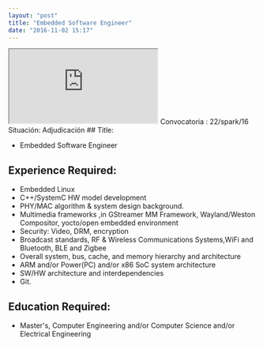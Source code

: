 ```yaml
---
layout: "post"
title: "Embedded Software Engineer"
date: "2016-11-02 15:17"
---
```


<iframe src="http://iivvmm01.cloudapp.net:5006/root"></iframe>
Convocatoria : 22/spark/16 Situación: Adjudicación 
## Title:		

- Embedded Software Engineer

## Experience Required:

- Embedded Linux
- C++/SystemC HW model development
- PHY/MAC algorithm & system design background.
- Multimedia frameworks	,in GStreamer MM Framework, Wayland/Weston Compositor, yocto/open embedded environment
- Security: Video, DRM, encryption
- Broadcast standards, RF & Wireless Communications Systems,WiFi and Bluetooth, BLE and Zigbee
- Overall system, bus, cache, and memory hierarchy and architecture
- ARM and/or Power(PC) and/or x86 SoC system architecture
- SW/HW architecture and interdependencies
- Git.

## Education Required:

- Master's, Computer Engineering and/or Computer Science and/or Electrical Engineering
